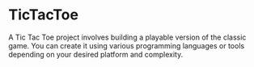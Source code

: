 # TicTacToe
A Tic Tac Toe project involves building a playable version of the classic game. You can create it using various programming languages or tools depending on your desired platform and complexity.
